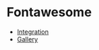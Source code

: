 # Fontawesome

- [Integration](https://fontawesome.com/how-to-use/on-the-web/setup/hosting-font-awesome-yourself)
- [Gallery](https://fontawesome.com/icons?d=gallery)
